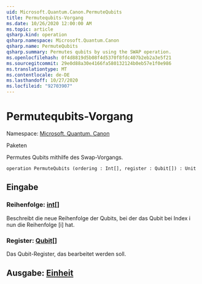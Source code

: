 ```yaml
---
uid: Microsoft.Quantum.Canon.PermuteQubits
title: Permutequbits-Vorgang
ms.date: 10/26/2020 12:00:00 AM
ms.topic: article
qsharp.kind: operation
qsharp.namespace: Microsoft.Quantum.Canon
qsharp.name: PermuteQubits
qsharp.summary: Permutes qubits by using the SWAP operation.
ms.openlocfilehash: 0f4d8819d5b08f4d5370f8fdc407b2eb2a3e5f21
ms.sourcegitcommit: 29e0d88a30e4166fa580132124b0eb57e1f0e986
ms.translationtype: MT
ms.contentlocale: de-DE
ms.lasthandoff: 10/27/2020
ms.locfileid: "92703907"
---
```

# <a name="permutequbits-operation"></a>Permutequbits-Vorgang

Namespace: [Microsoft. Quantum. Canon](xref:Microsoft.Quantum.Canon)

Paketen [](https://nuget.org/packages/)


Permutes Qubits mithilfe des Swap-Vorgangs.

```qsharp
operation PermuteQubits (ordering : Int[], register : Qubit[]) : Unit
```


## <a name="input"></a>Eingabe

### <a name="ordering--int"></a>Reihenfolge: [int](xref:microsoft.quantum.lang-ref.int)[]

Beschreibt die neue Reihenfolge der Qubits, bei der das Qubit bei Index i nun die Reihenfolge [i] hat.


### <a name="register--qubit"></a>Register: [Qubit](xref:microsoft.quantum.lang-ref.qubit)[]

Das Qubit-Register, das bearbeitet werden soll.



## <a name="output--unit"></a>Ausgabe: [Einheit](xref:microsoft.quantum.lang-ref.unit)

